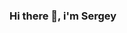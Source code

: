 ### Hi there 👋, i'm Sergey

<!--
**SSemenkin/SSemenkin** is a ✨ _special_ ✨ repository because its `README.md` (this file) appears on your GitHub profile.>

## 📈 Some GitHub statistic:
![](https://github-profile-summary-cards.vercel.app/api/cards/profile-details?username=SSemenkin&theme=github_dark)
##![](https://github-profile-summary-cards.vercel.app/api/cards/most-commit-language?username=SSemenkin&theme=github_dark)
##![](https://github-profile-summary-cards.vercel.app/api/cards/repos-per-language?username=SSemenkin&theme=github_dark)
##![](https://github-profile-summary-cards.vercel.app/api/cards/stats?username=SSemenkin&theme=github_dark)
##![](https://github-profile-summary-cards.vercel.app/api/cards/productive-time?username=SSemenkin&theme=github_dark)

Here are some ideas to get you started:

- 🔭 I’m currently working on ...
- 🌱 I’m currently learning ...
- 👯 I’m looking to collaborate on ...
- 🤔 I’m looking for help with ...
- 💬 Ask me about ...
- 📫 How to reach me: ...
- 😄 Pronouns: ...
- ⚡ Fun fact: ...
-->
